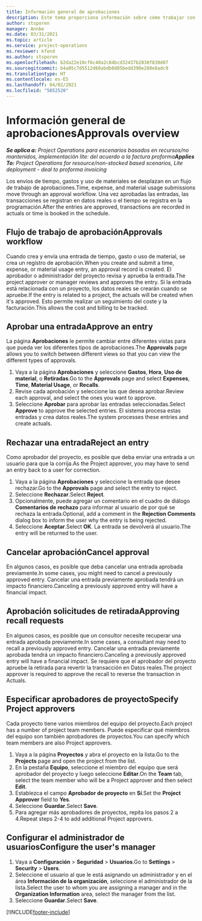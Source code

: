 ```yaml
---
title: Información general de aprobaciones
description: Este tema proporciona información sobre cómo trabajar con aprobaciones en Project Operations.
author: stsporen
manager: Annbe
ms.date: 03/31/2021
ms.topic: article
ms.service: project-operations
ms.reviewer: kfend
ms.author: stsporen
ms.openlocfilehash: b2da22e10cf6c40a2c84bcd32437b2830f830d07
ms.sourcegitcommit: b4a05c7d5512d60abdb0d05bedd390e288e8adc9
ms.translationtype: HT
ms.contentlocale: es-ES
ms.lasthandoff: 04/02/2021
ms.locfileid: "5852520"
---
```

# <a name="approvals-overview"></a><span data-ttu-id="9da67-103">Información general de aprobaciones</span><span class="sxs-lookup"><span data-stu-id="9da67-103">Approvals overview</span></span>

<span data-ttu-id="9da67-104">_**Se aplica a:** Project Operations para escenarios basados en recursos/no mantenidos, implementación lite: del acuerdo a la factura proforma_</span><span class="sxs-lookup"><span data-stu-id="9da67-104">_**Applies To:** Project Operations for resource/non-stocked based scenarios, Lite deployment - deal to proforma invoicing_</span></span>

<span data-ttu-id="9da67-105">Los envíos de tiempo, gastos y uso de materiales se desplazan en un flujo de trabajo de aprobaciones.</span><span class="sxs-lookup"><span data-stu-id="9da67-105">Time, expense, and material usage submissions move through an approval workflow.</span></span> <span data-ttu-id="9da67-106">Una vez aprobadas las entradas, las transacciones se registran en datos reales o el tiempo se registra en la programación.</span><span class="sxs-lookup"><span data-stu-id="9da67-106">After the entries are approved, transactions are recorded in actuals or time is booked in the schedule.</span></span>

## <a name="approvals-workflow"></a><span data-ttu-id="9da67-107">Flujo de trabajo de aprobación</span><span class="sxs-lookup"><span data-stu-id="9da67-107">Approvals workflow</span></span>
<span data-ttu-id="9da67-108">Cuando crea y envía una entrada de tiempo, gasto o uso de material, se crea un registro de aprobación.</span><span class="sxs-lookup"><span data-stu-id="9da67-108">When you create and submit a time, expense, or material usage entry, an approval record is created.</span></span> <span data-ttu-id="9da67-109">El aprobador o administrador del proyecto revisa y aprueba la entrada.</span><span class="sxs-lookup"><span data-stu-id="9da67-109">The project approver or manager reviews and approves the entry.</span></span> <span data-ttu-id="9da67-110">Si la entrada está relacionada con un proyecto, los datos reales se crearán cuando se apruebe.</span><span class="sxs-lookup"><span data-stu-id="9da67-110">If the entry is related to a project, the actuals will be created when it's approved.</span></span> <span data-ttu-id="9da67-111">Esto permite realizar un seguimiento del coste y la facturación.</span><span class="sxs-lookup"><span data-stu-id="9da67-111">This allows the cost and billing to be tracked.</span></span>

## <a name="approve-an-entry"></a><span data-ttu-id="9da67-112">Aprobar una entrada</span><span class="sxs-lookup"><span data-stu-id="9da67-112">Approve an entry</span></span>
<span data-ttu-id="9da67-113">La página **Aprobaciones** le permite cambiar entre diferentes vistas para que pueda ver los diferentes tipos de aprobaciones.</span><span class="sxs-lookup"><span data-stu-id="9da67-113">The **Approvals** page allows you to switch between different views so that you can view the different types of approvals.</span></span>
  
1. <span data-ttu-id="9da67-114">Vaya a la página **Aprobaciones** y seleccione **Gastos**, **Hora**, **Uso de material**, o **Retiradas**.</span><span class="sxs-lookup"><span data-stu-id="9da67-114">Go to the **Approvals** page and select **Expenses**, **Time**, **Material Usage**, or **Recalls**.</span></span>
2. <span data-ttu-id="9da67-115">Revise cada aprobación y seleccione las que desea aprobar.</span><span class="sxs-lookup"><span data-stu-id="9da67-115">Review each approval, and select the ones you want to approve.</span></span>
3. <span data-ttu-id="9da67-116">Seleccione **Aprobar** para aprobar las entradas seleccionadas.</span><span class="sxs-lookup"><span data-stu-id="9da67-116">Select **Approve** to approve the selected entries.</span></span>
<span data-ttu-id="9da67-117">El sistema procesa estas entradas y crea datos reales.</span><span class="sxs-lookup"><span data-stu-id="9da67-117">The system processes these entries and create actuals.</span></span>

## <a name="reject-an-entry"></a><span data-ttu-id="9da67-118">Rechazar una entrada</span><span class="sxs-lookup"><span data-stu-id="9da67-118">Reject an entry</span></span>
<span data-ttu-id="9da67-119">Como aprobador del proyecto, es posible que deba enviar una entrada a un usuario para que la corrija.</span><span class="sxs-lookup"><span data-stu-id="9da67-119">As the Project approver, you may have to send an entry back to a user for correction.</span></span>
  
1. <span data-ttu-id="9da67-120">Vaya a la página **Aprobaciones** y seleccione la entrada que desee rechazar.</span><span class="sxs-lookup"><span data-stu-id="9da67-120">Go to the **Approvals** page and select the entry to reject.</span></span> 
2. <span data-ttu-id="9da67-121">Seleccione **Rechazar**.</span><span class="sxs-lookup"><span data-stu-id="9da67-121">Select **Reject**.</span></span>
3. <span data-ttu-id="9da67-122">Opcionalmente, puede agregar un comentario en el cuadro de diálogo **Comentarios de rechazo** para informar al usuario de por qué se rechaza la entrada.</span><span class="sxs-lookup"><span data-stu-id="9da67-122">Optional, add a comment in the **Rejection Comments** dialog box to inform the user why the entry is being rejected.</span></span>
4. <span data-ttu-id="9da67-123">Seleccione **Aceptar**.</span><span class="sxs-lookup"><span data-stu-id="9da67-123">Select **OK**.</span></span> <span data-ttu-id="9da67-124">La entrada se devolverá al usuario.</span><span class="sxs-lookup"><span data-stu-id="9da67-124">The entry will be returned to the user.</span></span>
  
## <a name="cancel-approval"></a><span data-ttu-id="9da67-125">Cancelar aprobación</span><span class="sxs-lookup"><span data-stu-id="9da67-125">Cancel approval</span></span>
<span data-ttu-id="9da67-126">En algunos casos, es posible que deba cancelar una entrada aprobada previamente.</span><span class="sxs-lookup"><span data-stu-id="9da67-126">In some cases, you might need to cancel a previously approved entry.</span></span> <span data-ttu-id="9da67-127">Cancelar una entrada previamente aprobada tendrá un impacto financiero.</span><span class="sxs-lookup"><span data-stu-id="9da67-127">Canceling a previously approved entry will have a financial impact.</span></span> 

## <a name="approving-recall-requests"></a><span data-ttu-id="9da67-128">Aprobación solicitudes de retirada</span><span class="sxs-lookup"><span data-stu-id="9da67-128">Approving recall requests</span></span>
<span data-ttu-id="9da67-129">En algunos casos, es posible que un consultor necesite recuperar una entrada aprobada previamente.</span><span class="sxs-lookup"><span data-stu-id="9da67-129">In some cases, a consultant may need to recall a previously approved entry.</span></span> <span data-ttu-id="9da67-130">Cancelar una entrada previamente aprobada tendrá un impacto financiero.</span><span class="sxs-lookup"><span data-stu-id="9da67-130">Canceling a previously approved entry will have a financial impact.</span></span> <span data-ttu-id="9da67-131">Se requiere que el aprobador del proyecto apruebe la retirada para revertir la transacción en Datos reales.</span><span class="sxs-lookup"><span data-stu-id="9da67-131">The project approver is required to approve the recall to reverse the transaction in Actuals.</span></span>

## <a name="specify-project-approvers"></a><span data-ttu-id="9da67-132">Especificar aprobadores de proyecto</span><span class="sxs-lookup"><span data-stu-id="9da67-132">Specify Project approvers</span></span>
<span data-ttu-id="9da67-133">Cada proyecto tiene varios miembros del equipo del proyecto.</span><span class="sxs-lookup"><span data-stu-id="9da67-133">Each project has a number of project team members.</span></span> <span data-ttu-id="9da67-134">Puede especificar qué miembros del equipo son también aprobadores de proyectos.</span><span class="sxs-lookup"><span data-stu-id="9da67-134">You can specify which team members are also Project approvers.</span></span>

1. <span data-ttu-id="9da67-135">Vaya a la página **Proyectos** y abra el proyecto en la lista.</span><span class="sxs-lookup"><span data-stu-id="9da67-135">Go to the **Projects** page and open the project from the list.</span></span>
2. <span data-ttu-id="9da67-136">En la pestaña **Equipo**, seleccione el miembro del equipo que será aprobador del proyecto y luego seleccione **Editar**.</span><span class="sxs-lookup"><span data-stu-id="9da67-136">On the **Team** tab, select the team member who will be a Project approver and then select **Edit**.</span></span>
3. <span data-ttu-id="9da67-137">Establezca el campo **Aprobador de proyecto** en **Sí**.</span><span class="sxs-lookup"><span data-stu-id="9da67-137">Set the **Project Approver** field to **Yes**.</span></span>
4. <span data-ttu-id="9da67-138">Seleccione **Guardar**.</span><span class="sxs-lookup"><span data-stu-id="9da67-138">Select **Save**.</span></span>
5. <span data-ttu-id="9da67-139">Para agregar más aprobadores de proyectos, repita los pasos 2 a 4.</span><span class="sxs-lookup"><span data-stu-id="9da67-139">Repeat steps 2-4 to add additional Project approvers.</span></span>

## <a name="configure-the-users-manager"></a><span data-ttu-id="9da67-140">Configurar el administrador de usuarios</span><span class="sxs-lookup"><span data-stu-id="9da67-140">Configure the user's manager</span></span>

1. <span data-ttu-id="9da67-141">Vaya a **Configuración** > **Seguridad** > **Usuarios**.</span><span class="sxs-lookup"><span data-stu-id="9da67-141">Go to **Settings** > **Security** > **Users**.</span></span>
2. <span data-ttu-id="9da67-142">Seleccione el usuario al que le está asignando un administrador y en el área **Información de la organización**, seleccione el administrador de la lista.</span><span class="sxs-lookup"><span data-stu-id="9da67-142">Select the user to whom you are assigning a manager and in the **Organization Information** area, select the manager from the list.</span></span> 
3. <span data-ttu-id="9da67-143">Seleccione **Guardar**.</span><span class="sxs-lookup"><span data-stu-id="9da67-143">Select **Save**.</span></span>




[!INCLUDE[footer-include](../includes/footer-banner.md)]
